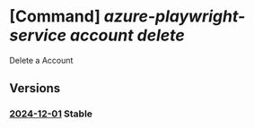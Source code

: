# [Command] _azure-playwright-service account delete_

Delete a Account

## Versions

### [2024-12-01](/Resources/mgmt-plane/L3N1YnNjcmlwdGlvbnMve30vcmVzb3VyY2Vncm91cHMve30vcHJvdmlkZXJzL21pY3Jvc29mdC5henVyZXBsYXl3cmlnaHRzZXJ2aWNlL2FjY291bnRzL3t9/2024-12-01.xml) **Stable**

<!-- mgmt-plane /subscriptions/{}/resourcegroups/{}/providers/microsoft.azureplaywrightservice/accounts/{} 2024-12-01 -->
